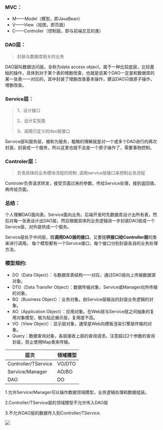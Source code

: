 ### MVC：

- M——Model（模型，即JavaBean）
- V——View（视图，即页面）
- C——Controller（控制层，即与前端交互的类）



### DAO层：

> 封装与数据库相关的业务

DAO层叫数据访问层，全称为data access object，属于一种比较底层，比较基础的操作，具体到对于某个表的增删改查，也就是说某个DAO一定是和数据库的某一张表一一对应的，其中封装了增删改查基本操作，建议DAO只做原子操作，增删改查。

### Service层：

> 1、设计接口
>
> 2、设计实现类
>
> 3、调用已定义的dao层接口

Service层叫服务层，被称为服务，粗略的理解就是对一个或多个DAO进行的再次封装，封装成一个服务，所以这里也就不会是一个原子操作了，需要事物控制。

### Controler层：

>  负责具体的业务模块流程的控制 ,调用service层接口来控制业务流程

Controler负责请求转发，接受页面过来的参数，传给Service处理，接到返回值，再传给页面。

### 总结：
个人理解DAO面向表，Service面向业务。后端开发时先数据库设计出所有表，然后对每一张表设计出DAO层，然后根据具体的业务逻辑进一步封装DAO层成一个Service层，对外提供成一个服务。

 Service层处于中间层，既**调用DAO层的接口**，又要提**供接口给Controller层**的类来进行调用。 每个模型都有一个Service接口，每个接口分别封装各自的业务处理方法。 



### 模型规约:

- DO（Data Object）：与数据库表结构一一对应，通过DAO层向上传输数据源对象。
- DTO（Data Transfer Object）：数据传输对象，Service或Manager向外传输的对象。
- BO（Business Object）：业务对象。由Service层输出的封装业务逻辑的对象。
- AO（Application Object）：应用对象。在Web层与Service层之间抽象的复用对象模型，极为贴近展示层，复用度不高。
- VO（View Object）：显示层对象，通常是Web向模板渲染引擎层传输的对象。
- Query：数据查询对象，各层接收上层的查询请求。注意超过2个参数的查询封装，禁止使用Map类来传输。

| 层次                | 领域模型 |
| ------------------- | -------- |
| Controller/TService | VO/DTO   |
| Service/Manager     | AO/BO    |
| DAO                 | DO       |



 1.允许Service/Manager可以操作数据领域模型，业务逻辑处理和数据组装。 

2.Controller/TService层的领域模型不允许传入DAO层

 3.不允许DAO层的数据传入到Controller/TService.

![](D:\notes\daily-note\JAVA\java数据与架构关系.png)